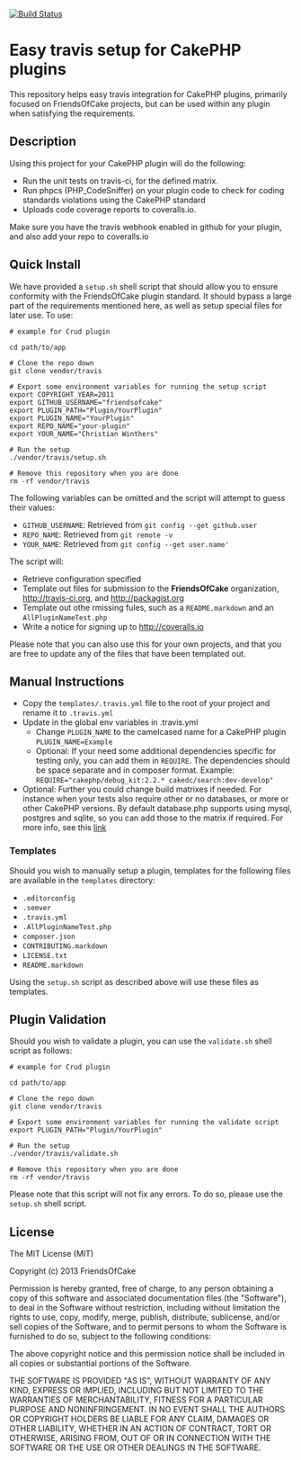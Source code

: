 [![Build Status](https://travis-ci.org/FriendsOfCake/travis.png?branch=master)](https://travis-ci.org/FriendsOfCake/travis)

# Easy travis setup for CakePHP plugins

This repository helps easy travis integration for CakePHP plugins, primarily focused on FriendsOfCake projects, but can be used within any plugin when satisfying the requirements.

## Description

Using this project for your CakePHP plugin will do the following:

 - Run the unit tests on travis-ci, for the defined matrix.
 - Run phpcs (PHP_CodeSniffer) on your plugin code to check for coding standards violations using the CakePHP standard
 - Uploads code coverage reports to coveralls.io.

Make sure you have the travis webhook enabled in github for your plugin, and also add your repo to coveralls.io

## Quick Install

We have provided a `setup.sh` shell script that should allow you to ensure conformity with the FriendsOfCake plugin standard. It should bypass a large part of the requirements mentioned here, as well as setup special files for later use. To use:

	# example for Crud plugin

	cd path/to/app

	# Clone the repo down
	git clone vendor/travis

	# Export some environment variables for running the setup script
	export COPYRIGHT_YEAR=2011
	export GITHUB_USERNAME="friendsofcake"
	export PLUGIN_PATH="Plugin/YourPlugin"
	export PLUGIN_NAME="YourPlugin"
	export REPO_NAME="your-plugin"
	export YOUR_NAME="Christian Winthers"

	# Run the setup
	./vendor/travis/setup.sh

	# Remove this repository when you are done
	rm -rf vendor/travis

The following variables can be omitted and the script will attempt to guess their values:

- `GITHUB_USERNAME`: Retrieved from `git config --get github.user`
- `REPO_NAME`: Retrieved from `git remote -v`
- `YOUR_NAME`: Retrieved from `git config --get user.name'`

The script will:

- Retrieve configuration specified
- Template out files for submission to the **FriendsOfCake** organization, http://travis-ci.org, and http://packagist.org
- Template out othe rmissing fules, such as a `README.markdown` and an `AllPluginNameTest.php`
- Write a notice for signing up to http://coveralls.io

Please note that you can also use this for your own projects, and that you are free to update any of the files that have been templated out.

## Manual Instructions

- Copy the `templates/.travis.yml` file to the root of your project and rename it to `.travis.yml`
- Update in the global env variables in .travis.yml
  - Change `PLUGIN_NAME` to the camelcased name for a CakePHP plugin `PLUGIN_NAME=Example`
  - Optional: If your need some additional dependencies specific for testing only, you can add them in `REQUIRE`. The dependencies should be space separate and in composer format. Example: `REQUIRE="cakephp/debug_kit:2.2.* cakedc/search:dev-develop"`
- Optional: Further you could change build matrixes if needed. For instance when your tests also require other or no databases, or more or other CakePHP versions. By default database.php supports using mysql, postgres and sqlite, so you can add those to the matrix if required. For more info, see this [link](http://about.travis-ci.org/docs/user/languages/php/)

### Templates

Should you wish to manually setup a plugin, templates for the following files are available in the `templates` directory:

- `.editorconfig`
- `.semver`
- `.travis.yml`
- `.AllPluginNameTest.php`
- `composer.json`
- `CONTRIBUTING.markdown`
- `LICENSE.txt`
- `README.markdown`

Using the `setup.sh` script as described above will use these files as templates.

## Plugin Validation

Should you wish to validate a plugin, you can use the `validate.sh` shell script as follows:

	# example for Crud plugin

	cd path/to/app

	# Clone the repo down
	git clone vendor/travis

	# Export some environment variables for running the validate script
	export PLUGIN_PATH="Plugin/YourPlugin"

	# Run the setup
	./vendor/travis/validate.sh

	# Remove this repository when you are done
	rm -rf vendor/travis

Please note that this script will not fix any errors. To do so, please use the `setup.sh` shell script.

## License

The MIT License (MIT)

Copyright (c) 2013 FriendsOfCake

Permission is hereby granted, free of charge, to any person obtaining a copy
of this software and associated documentation files (the "Software"), to deal
in the Software without restriction, including without limitation the rights
to use, copy, modify, merge, publish, distribute, sublicense, and/or sell
copies of the Software, and to permit persons to whom the Software is
furnished to do so, subject to the following conditions:

The above copyright notice and this permission notice shall be included in
all copies or substantial portions of the Software.

THE SOFTWARE IS PROVIDED "AS IS", WITHOUT WARRANTY OF ANY KIND, EXPRESS OR
IMPLIED, INCLUDING BUT NOT LIMITED TO THE WARRANTIES OF MERCHANTABILITY,
FITNESS FOR A PARTICULAR PURPOSE AND NONINFRINGEMENT. IN NO EVENT SHALL THE
AUTHORS OR COPYRIGHT HOLDERS BE LIABLE FOR ANY CLAIM, DAMAGES OR OTHER
LIABILITY, WHETHER IN AN ACTION OF CONTRACT, TORT OR OTHERWISE, ARISING FROM,
OUT OF OR IN CONNECTION WITH THE SOFTWARE OR THE USE OR OTHER DEALINGS IN
THE SOFTWARE.
